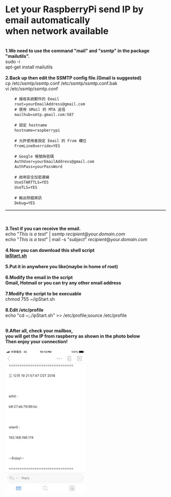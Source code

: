 <div>
  <h1>Let your RaspberryPi send IP by email automatically </br>when network available</h1>
</div>
</br>
<div>
  <b>1.We need to use the command "mail" and "ssmtp" in the package "mailutils".</b>
  </br>
  sudo -i
  </br>
  apt-get install mailutils
  </br></br>
  <b>2.Back up then edit the SSMTP config file.(Gmail is suggested)</b>
  </br>
  cp /etc/ssmtp/ssmtp.conf /etc/ssmtp/ssmtp.conf.bak
  </br>
  vi /etc/ssmtp/ssmtp.conf
  
  <table border='1'>		
		
		# 接收系統郵件的 Email
		root=yourEmailAddress@gmail.com
		# 使用 GMail 的 MTA 送信
		mailhub=smtp.gmail.com:587

		# 設定 hostname
		hostname=raspberrypi

		# 允許使用者設定 Email 的 From 欄位
		FromLineOverride=YES

		# Google 帳號與密碼
		AuthUser=yourEmailAddress@gmail.com
		AuthPass=yourPassWord

		# 啟用安全加密連線
		UseSTARTTLS=YES
		UseTLS=YES

		# 輸出除錯資訊
		Debug=YES	
		
  </table>
  
  </br></br>
  <b>3.Test if you can receive the email.</b>
  </br>
  echo "<i>This is a test</i>" | ssmtp <i>recipient</i>@<i>your.domain.com</i>
  </br>
  echo "<i>This is a test</i>" | mail -s "<i>subject</i>" <i>recipient</i>@<i>your.domain.com</i>
  </br></br>
  <b>4.Now you can download this shell script
  </br>
  <a href="https://github.com/uuboyscy/LinuxShellScript/blob/master/Radpbian/ipStart.sh">ipStart.sh</a>
  </br></br>
  5.Put it in anywhere you like(maybe in home of root)</b>
  </br></br>
  <b>6.Modify the email in the script
  </br>
  Gmail, Hotmail or you can try any other email address</b>
  </br></br>
  <b>7.Modify the script to be execuable</b>
  </br>
  chmod 755 ~/ipStart.sh
  </br></br>
  <b>8.Edit /etc/profile</b>
  </br>
  echo "cd ~;./ipStart.sh" >> /etc/profile;source /etc/profile
  </br>  
</div>
</br>
<b>9.After all, check your mailbox, 
</br>
you will get the IP from raspberry as shown in the photo below
</br>
Then enjoy your connection!</b>
</br>
</br>
<img src="/IMG_0377.png" width="50%" height="50%">
